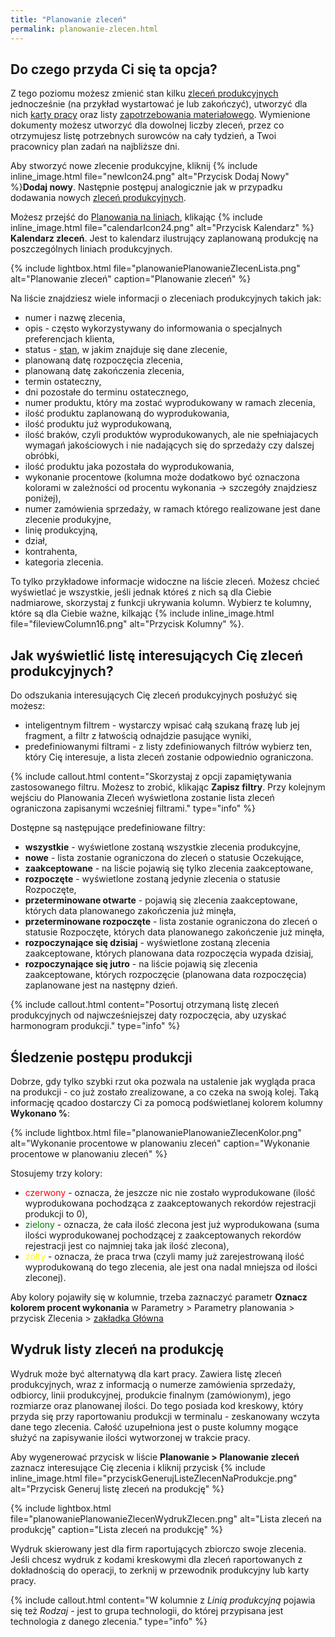 ```yaml
---
title: "Planowanie zleceń"
permalink: planowanie-zlecen.html 
---
```

  
## Do czego przyda Ci się ta opcja?

Z tego poziomu możesz zmienić stan kilku [zleceń produkcyjnych](/zlecenia-produkcyjne) jednocześnie (na przykład wystartować je lub zakończyć), utworzyć dla nich [karty pracy](/karty-pracy)  oraz listy [zapotrzebowania materiałowego](/zapotrzebowanie-materialowe). Wymienione dokumenty możesz utworzyć dla dowolnej liczby zleceń, przez co otrzymujesz listę potrzebnych surowców na cały tydzień, a Twoi pracownicy plan zadań na najbliższe dni.

Aby stworzyć nowe zlecenie produkcyjne, kliknij {% include inline_image.html file="newIcon24.png" alt="Przycisk Dodaj Nowy" %}**Dodaj nowy**. Następnie postępuj analogicznie jak w przypadku dodawania nowych [zleceń produkcyjnych](/zlecenia-produkcyjne).

Możesz przejść do  [Planowania na liniach](/planowanie-na-liniach), klikając {% include inline_image.html file="calendarIcon24.png" alt="Przycisk Kalendarz" %} **Kalendarz zleceń**. Jest to kalendarz ilustrujący zaplanowaną produkcję na poszczególnych liniach produkcyjnych.

{% include lightbox.html file="planowaniePlanowanieZlecenLista.png" alt="Planowanie zleceń" caption="Planowanie zleceń" %}

Na liście znajdziesz wiele informacji o zleceniach produkcyjnych takich jak:

- numer i nazwę zlecenia,
- opis - często wykorzystywany do informowania o specjalnych preferencjach klienta,
- status - [stan](/stany-i-statusy-zlecen), w jakim znajduje się dane zlecenie,
- planowaną datę rozpoczęcia zlecenia,
- planowaną datę zakończenia zlecenia,
- termin ostateczny,
- dni pozostałe do terminu ostatecznego,
- numer produktu, który ma zostać wyprodukowany w ramach zlecenia,
- ilość produktu zaplanowaną do wyprodukowania,
- ilość produktu już wyprodukowaną,
- ilość braków, czyli produktów wyprodukowanych, ale nie spełniajacych wymagań jakościowych i nie nadających się do sprzedaży czy dalszej obróbki,
- ilość produktu jaka pozostała do wyprodukowania,
- wykonanie procentowe (kolumna może dodatkowo być oznaczona kolorami w zależności od procentu wykonania -> szczegóły znajdziesz poniżej),
- numer zamówienia sprzedaży, w ramach którego realizowane jest dane zlecenie produkyjne,
- linię produkcyjną,
- dział,
- kontrahenta,
- kategoria zlecenia.

To tylko przykładowe informacje widoczne na liście zleceń. Możesz chcieć wyświetlać je wszystkie, jeśli jednak któreś z nich są dla Ciebie nadmiarowe, skorzystaj z funkcji ukrywania kolumn. Wybierz te kolumny, które są dla Ciebie ważne, kilkając {% include inline_image.html file="fileviewColumn16.png" alt="Przycisk Kolumny" %}.

## Jak wyświetlić listę interesujących Cię zleceń produkcyjnych?

Do odszukania interesujących Cię zleceń produkcyjnych posłużyć się możesz:

- inteligentnym filtrem - wystarczy wpisać całą szukaną frazę lub jej fragment, a filtr z łatwością odnajdzie pasujące wyniki,
- predefiniowanymi filtrami - z listy zdefiniowanych filtrów wybierz ten, który Cię interesuje, a lista zleceń zostanie odpowiednio ograniczona.

{% include callout.html content="Skorzystaj z opcji zapamiętywania zastosowanego filtru. Możesz to zrobić, klikając **Zapisz filtry**. Przy kolejnym wejściu do Planowania Zleceń wyświetlona zostanie lista zleceń ograniczona zapisanymi wcześniej filtrami." type="info" %}

Dostępne są następujące predefiniowane filtry:

- **wszystkie** - wyświetlone zostaną wszystkie zlecenia produkcyjne,
- **nowe** - lista zostanie ograniczona do zleceń o statusie Oczekujące,
- **zaakceptowane** - na liście pojawią się tylko zlecenia zaakceptowane,
- **rozpoczęte** - wyświetlone zostaną jedynie zlecenia o statusie Rozpoczęte,
- **przeterminowane otwarte** - pojawią się zlecenia zaakceptowane, których data planowanego zakończenia już minęła,
- **przeterminowane rozpoczęte** - lista zostanie ograniczona do zleceń o statusie Rozpoczęte, których data planowanego zakończenie już minęła,
- **rozpoczynające się dzisiaj** - wyświetlone zostaną zlecenia zaakceptowane, których planowana data rozpoczęcia wypada dzisiaj,
- **rozpoczynające się jutro** - na liście pojawią się zlecenia zaakceptowane, których rozpoczęcie (planowana data rozpoczęcia) zaplanowane jest na następny dzień.

{% include callout.html content="Posortuj otrzymaną listę zleceń produkcyjnych od najwcześniejszej daty rozpoczęcia, aby uzyskać harmonogram produkcji." type="info" %}

## Śledzenie postępu produkcji

Dobrze, gdy tylko szybki rzut oka pozwala na ustalenie jak wygląda praca na produkcji - co już zostało zrealizowane, a co czeka na swoją kolej. Taką informację qcadoo dostarczy Ci za pomocą podświetlanej kolorem kolumny **Wykonano %**:

{% include lightbox.html file="planowaniePlanowanieZlecenKolor.png" alt="Wykonanie procentowe w planowaniu zleceń" caption="Wykonanie procentowe w planowaniu zleceń" %}

Stosujemy trzy kolory:
- <span style="color:red"> czerwony</span> - oznacza, że jeszcze nic nie zostało wyprodukowane (ilość wyprodukowana pochodząca z zaakceptowanych rekordów rejestracji produkcji to 0),
- <span style="color:green"> zielony</span> - oznacza, że cała ilość zlecona jest już wyprodukowana (suma ilości wyprodukowanej pochodzącej z zaakceptowanych rekordów rejestracji jest co najmniej taka jak ilość zlecona),
- <span style="color:yellow"> żółty</span> - oznacza, że praca trwa (czyli mamy już zarejestrowaną ilość wyprodukowaną do tego zlecenia, ale jest ona nadal mniejsza od ilości zleconej).

Aby kolory pojawiły się w kolumnie, trzeba zaznaczyć parametr **Oznacz kolorem procent wykonania** w Parametry > Parametry planowania > przycisk Zlecenia > [zakładka Główna](/parametry-zlecen#główna)

## Wydruk listy zleceń na produkcję

Wydruk może być alternatywą dla kart pracy. Zawiera listę zleceń produkcyjnych, wraz z informacją o numerze zamówienia sprzedaży, odbiorcy, linii produkcyjnej, produkcie finalnym (zamówionym), jego rozmiarze oraz planowanej ilości. Do tego posiada kod kreskowy, który przyda się przy raportowaniu produkcji w terminalu - zeskanowany wczyta dane tego zlecenia. Całość uzupełniona jest o puste kolumny mogące służyć na zapisywanie ilości wytworzonej w trakcie pracy.

Aby wygenerować przycisk w liście **Planowanie > Planowanie zleceń** zaznacz interesujące Cię zlecenia i kliknij przycisk {% include inline_image.html file="przyciskGenerujListeZlecenNaProdukcje.png" alt="Przycisk Generuj listę zleceń na produkcję" %}

{% include lightbox.html file="planowaniePlanowanieZlecenWydrukZlecen.png" alt="Lista zleceń na produkcję" caption="Lista zleceń na produkcję" %}

Wydruk skierowany jest dla firm raportujących zbiorczo swoje zlecenia. Jeśli chcesz wydruk z kodami kreskowymi dla zleceń raportowanych z dokładnością do operacji, to zerknij w przewodnik produkcyjny lub karty pracy.

{% include callout.html content="W kolumnie z *Linią produkcyjną* pojawia się też *Rodzaj* - jest to grupa technologii, do której przypisana jest technologia z danego zlecenia." type="info" %}


